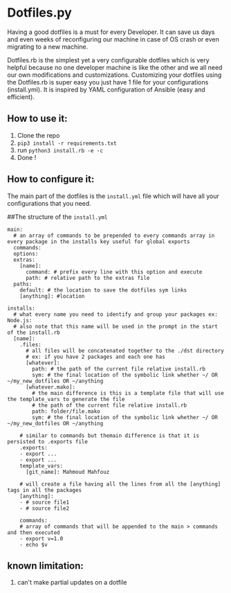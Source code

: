 # Dotfiles.py
Having a good dotfiles is a must for every Developer. It can save us days and even weeks of reconfiguring our machine in case of OS crash
or even migrating to a new machine.

Dotfiles.rb is the simplest yet a very configurable dotfiles which is very helpful because no one developer machine is like the other
and we all need our own modifications and customizations. Customizing your dotfiles using the Dotfiles.rb is super easy you just have 1 file for your configurations (install.yml). It is inspired by YAML configuration of Ansible (easy and efficient).

## How to use it:
1. Clone the repo
2. `pip3 install -r requirements.txt`
3. run `python3 install.rb -e -c`
4. Done !

## How to configure it:
The main part of the dotfiles is the `install.yml` file which will have all your configurations that you need.

##The structure of the `install.yml`
```
main:
  # an array of commands to be prepended to every commands array in every package in the installs key useful for global exports
  commands:
  options:
  extras:
    [name]:
      command: # prefix every line with this option and execute
      path: # relative path to the extras file
  paths:
    default: # the location to save the dotfiles sym links
    [anything]: #location

installs:
  # what every name you need to identify and group your packages ex: Node.js:
  # also note that this name will be used in the prompt in the start of the install.rb
  [name]:
    .files:
      # all files will be concatenated together to the ./dst directory
      # ex: if you have 2 packages and each one has
      [whatever]:
        path: # the path of the current file relative install.rb
        sym: # the final location of the symbolic link whether ~/ OR ~/my_new_dotfiles OR ~/anything
      [whatever.mako]:
        # the main difference is this is a template file that will use the template_vars to generate the file
        # the path of the current file relative install.rb
        path: folder/file.mako
        sym: # the final location of the symbolic link whether ~/ OR ~/my_new_dotfiles OR ~/anything

    # similar to commands but themain difference is that it is persisted to .exports file
    .exports:
    - export ...
    - export ...
    template_vars:
      [git_name]: Mahmoud Mahfouz

    # will create a file having all the lines from all the [anything] tags in all the packages
    [anything]:
    - # source file1
    - # source file2

    commands:
    # array of commands that will be appended to the main > commands and then executed
    - export v=1.0
    - echo $v

```
## known limitation:
1. can't make partial updates on a dotfile
